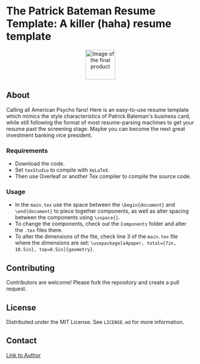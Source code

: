 # The Patrick Bateman Resume Template: A killer (haha) resume template
<div align="center">
    <img src="images/PatrickBatemanResumeImage.png" alt="Image of the final product" width="80" height="80">
</div>

## About
Calling all American Psycho fans! Here is an easy-to-use resume template which mimics the style characteristics of Patrick Bateman's business card, while still following the format of most resume-parsing machines to get your resume past the screening stage. Maybe you can become the next great investment banking vice president.

### Requirements
- Download the code. 
- Set `texStudio` to compile with `XeLaTeX`. 
- Then use Overleaf or another Tex compiler to compile the source code.

### Usage
- In the `main.tex` use the space between the `\begin{document}` and `\end{document}` to piece together components, as well as alter spacing between the components using `\vspace{}`.
- To change the components, check out the `Components` folder and alter the `.tex` files there. 
- To alter the dimensions of the file, check line 3 of the `main.tex` file where the dimensions are set: `\usepackage[a4paper, total={7in, 10.5in}, top=0.5in]{geometry}`.

## Contributing
Contributors are welcome! Please fork the repository and create a pull request. 

## License
Distributed under the MIT License. See `LICENSE.md` for more information.

## Contact
[Link to Author](https://github.com/divamkumar)